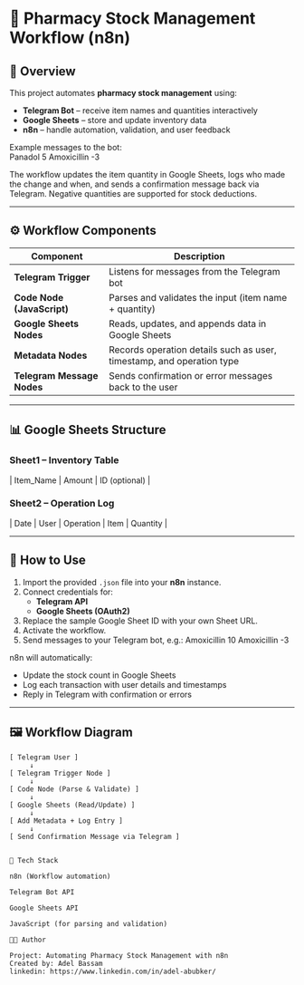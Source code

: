 # 💊 Pharmacy Stock Management Workflow (n8n)

## 🧠 Overview
This project automates **pharmacy stock management** using:

- **Telegram Bot** – receive item names and quantities interactively  
- **Google Sheets** – store and update inventory data  
- **n8n** – handle automation, validation, and user feedback  

Example messages to the bot:  
Panadol 5
Amoxicillin -3



The workflow updates the item quantity in Google Sheets, logs who made the change and when, and sends a confirmation message back via Telegram. Negative quantities are supported for stock deductions.

---

## ⚙️ Workflow Components

| Component | Description |
|------------|--------------|
| **Telegram Trigger** | Listens for messages from the Telegram bot |
| **Code Node (JavaScript)** | Parses and validates the input (item name + quantity) |
| **Google Sheets Nodes** | Reads, updates, and appends data in Google Sheets |
| **Metadata Nodes** | Records operation details such as user, timestamp, and operation type |
| **Telegram Message Nodes** | Sends confirmation or error messages back to the user |

---

## 📊 Google Sheets Structure

### **Sheet1 – Inventory Table**
| Item_Name | Amount | ID (optional) |

### **Sheet2 – Operation Log**
| Date | User | Operation | Item | Quantity |

---

## 🚀 How to Use

1. Import the provided `.json` file into your **n8n** instance.  
2. Connect credentials for:
   - **Telegram API**
   - **Google Sheets (OAuth2)**  
3. Replace the sample Google Sheet ID with your own Sheet URL.  
4. Activate the workflow.  
5. Send messages to your Telegram bot, e.g.:
Amoxicillin 10
Amoxicillin -3

n8n will automatically:

- Update the stock count in Google Sheets  
- Log each transaction with user details and timestamps  
- Reply in Telegram with confirmation or errors  

---

## 🖼️ Workflow Diagram

```text
[ Telegram User ]
     ↓
[ Telegram Trigger Node ]
     ↓
[ Code Node (Parse & Validate) ]
     ↓
[ Google Sheets (Read/Update) ]
     ↓
[ Add Metadata + Log Entry ]
     ↓
[ Send Confirmation Message via Telegram ]


🧰 Tech Stack

n8n (Workflow automation)

Telegram Bot API

Google Sheets API

JavaScript (for parsing and validation)

🧑‍💻 Author

Project: Automating Pharmacy Stock Management with n8n
Created by: Adel Bassam
linkedin: https://www.linkedin.com/in/adel-abubker/
